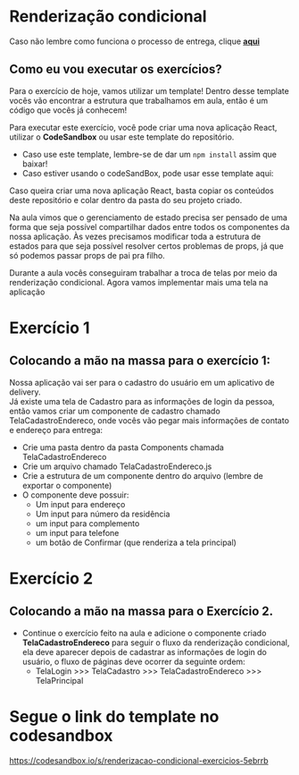 # Renderização condicional

Caso não lembre como funciona o processo de entrega, clique [**aqui**](https://github.com/labenuexercicios/instrucoes-entrega)


## Como eu vou executar os exercícios?
Para o exercício de hoje, vamos utilizar um template! Dentro desse template vocês vão encontrar a estrutura que trabalhamos em aula, então é um código que vocês já conhecem! 


Para executar este exercício, você pode criar uma nova aplicação React, utilizar o **CodeSandbox** ou usar este template do repositório.
- Caso use este template, lembre-se de dar um `npm install` assim que baixar! 
- Caso estiver usando o codeSandBox, pode usar esse template aqui: 

Caso queira criar uma nova aplicação React, basta copiar os conteúdos deste repositório e colar dentro da pasta do seu projeto criado.

Na aula vimos que o gerenciamento de estado precisa ser pensado de uma forma que seja possível compartilhar dados entre todos os componentes da nossa aplicação. Às vezes precisamos modificar toda a estrutura de estados para que seja possível resolver certos problemas de props, já que só podemos passar props de pai pra filho.

Durante a aula vocês conseguiram trabalhar a troca de telas por meio da renderização condicional. Agora vamos implementar mais uma tela na aplicação

# Exercício 1

## Colocando a mão na massa para o exercício 1: 

Nossa aplicação vai ser para o cadastro do usuário em um aplicativo de delivery.<br>
Já existe uma tela de Cadastro para as informações de login da pessoa, então vamos criar um componente de cadastro chamado TelaCadastroEndereco, onde vocês vão pegar mais informações de contato e endereço para entrega:

- Crie uma pasta dentro da pasta Components chamada TelaCadastroEndereco
- Crie um arquivo chamado TelaCadastroEndereco.js
- Crie a estrutura de um componente dentro do arquivo (lembre de exportar o componente)
- O componente deve possuir:
    - Um input para endereço
    - Um input para número da residência
    - um input para complemento
    - um input para telefone
    - um botão de Confirmar (que renderiza a tela principal)

# Exercício 2
## Colocando a mão na massa para o Exercício 2.

- Continue o exercício feito na aula e adicione o componente criado **TelaCadastroEndereco** para seguir o fluxo da renderização condicional, ela deve aparecer depois de cadastrar as informações de login do usuário, o fluxo de páginas deve ocorrer da seguinte ordem: 
    - TelaLogin >>> TelaCadastro >>> TelaCadastroEndereco >>> TelaPrincipal

# Segue o link do template no codesandbox
https://codesandbox.io/s/renderizacao-condicional-exercicios-5ebrrb

